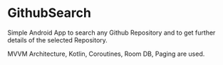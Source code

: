# GithubSearch
Simple Android App to search any Github Repository and to get further details of the selected Repository.

MVVM Architecture, Kotlin, Coroutines, Room DB, Paging are used.
